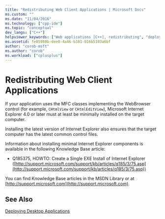 ```yaml
---
title: "Redistributing Web Client Applications | Microsoft Docs"
ms.custom: ""
ms.date: "11/04/2016"
ms.technology: ["cpp-ide"]
ms.topic: "conceptual"
dev_langs: ["C++"]
helpviewer_keywords: ["Web applications [C++], redistributing", "deploying applications [C++], Web applications", "Internet applications [C++], redistributing", "application deployment [C++], Web applications"]
ms.assetid: fe05988b-dee8-4a46-b381-016b5103a6bf
author: "corob-msft"
ms.author: "corob"
ms.workload: ["cplusplus"]
---
```

# Redistributing Web Client Applications
If your application uses the MFC classes implementing the WebBrowser control (for example, `CHtmlView` or `CHtmlEditView`), Microsoft Internet Explorer 4.0 or later must at least be minimally installed on the target computer.  
  
 Installing the latest version of Internet Explorer also ensures that the target computer has the latest common control files.  
  
 Information about installing minimal Internet Explorer components is available in the following Knowledge Base article:  
  
-   Q185375, HOWTO: Create a Single EXE Install of Internet Explorer ([http://support.microsoft.com/support/kb/articles/q185/3/75.asp](http://support.microsoft.com/support/kb/articles/q185/3/75.asp))  
  
 You can find Knowledge Base articles in the MSDN Library or at [http://support.microsoft.com](http://support.microsoft.com).  
  
## See Also  
 [Deploying Desktop Applications](../ide/deploying-native-desktop-applications-visual-cpp.md)